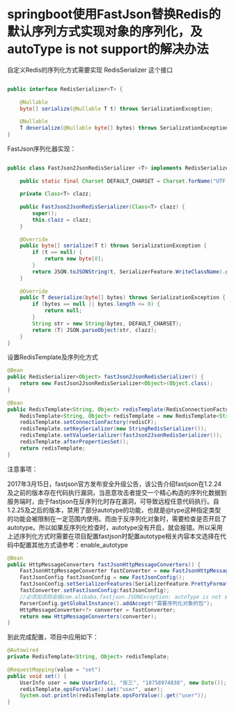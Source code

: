 # springboot使用FastJson替换Redis的默认序列方式实现对象的序列化，及autoType is not support的解决办法

自定义Redis的序列化方式需要实现 RedisSerializer<T> 这个接口

```java

public interface RedisSerializer<T> {
 
	@Nullable
	byte[] serialize(@Nullable T t) throws SerializationException;
 
	@Nullable
	T deserialize(@Nullable byte[] bytes) throws SerializationException;
}

```

FastJson序列化器实现：

```java

public class FastJson2JsonRedisSerializer <T> implements RedisSerializer<T> {
 
    public static final Charset DEFAULT_CHARSET = Charset.forName("UTF-8");
 
    private Class<T> clazz;
 
    public FastJson2JsonRedisSerializer(Class<T> clazz) {
        super();
        this.clazz = clazz;
    }
 
    @Override
    public byte[] serialize(T t) throws SerializationException {
        if (t == null) {
            return new byte[0];
        }
        return JSON.toJSONString(t, SerializerFeature.WriteClassName).getBytes(DEFAULT_CHARSET);
    }
 
    @Override
    public T deserialize(byte[] bytes) throws SerializationException {
        if (bytes == null || bytes.length <= 0) {
            return null;
        }
        String str = new String(bytes, DEFAULT_CHARSET);
        return (T) JSON.parseObject(str, clazz);
    }
}
```

设置RedisTemplate及序列化方式

```java
@Bean
public RedisSerializer<Object> fastJson2JsonRedisSerializer() {
    return new FastJson2JsonRedisSerializer<Object>(Object.class);
}
 
@Bean
public RedisTemplate<String, Object> redisTemplate(RedisConnectionFactory redisCF) {
    RedisTemplate<String, Object> redisTemplate = new RedisTemplate<String, Object>();
    redisTemplate.setConnectionFactory(redisCF);
    redisTemplate.setKeySerializer(new StringRedisSerializer());
    redisTemplate.setValueSerializer(fastJson2JsonRedisSerializer());
    redisTemplate.afterPropertiesSet();
    return redisTemplate;
}
```

注意事项：

2017年3月15日，fastjson官方发布安全升级公告，该公告介绍fastjson在1.2.24及之前的版本存在代码执行漏洞，当恶意攻击者提交一个精心构造的序列化数据到服务端时，由于fastjson在反序列化时存在漏洞，可导致远程任意代码执行。自1.2.25及之后的版本，禁用了部分autotype的功能，也就是@type这种指定类型的功能会被限制在一定范围内使用。而由于反序列化对象时，需要检查是否开启了autotype。所以如果反序列化检查时，autotype没有开启，就会报错。所以采用上述序列化方式时需要在项目配置fastjson时配置autotype相关内容本文选择在代码中配置其他方式请参考：enable_autotype

```java
@Bean
public HttpMessageConverters fastJsonHttpMessageConverters() {
    FastJsonHttpMessageConverter fastConverter = new FastJsonHttpMessageConverter();
    FastJsonConfig fastJsonConfig = new FastJsonConfig();
    fastJsonConfig.setSerializerFeatures(SerializerFeature.PrettyFormat);
    fastConverter.setFastJsonConfig(fastJsonConfig);
    //必须加否则会报com.alibaba.fastjson.JSONException: autoType is not sup这个错        
    ParserConfig.getGlobalInstance().addAccept("需要序列化对象的包");
    HttpMessageConverter<?> converter = fastConverter;
    return new HttpMessageConverters(converter);
}
```

到此完成配置，项目中应用如下：

```java
@Autowired
private RedisTemplate<String, Object> redisTemplate;
	
@RequestMapping(value = "set")
public void set() {
    UserInfo user = new UserInfo(1, "张三", "18758974838", new Date());
    redisTemplate.opsForValue().set("user", user);
    System.out.println(redisTemplate.opsForValue().get("user"));
}
```

